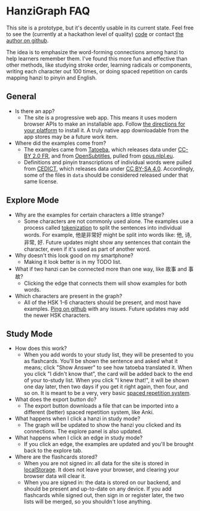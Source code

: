 # HanziGraph FAQ
This site is a prototype, but it's decently usable in its current state. Feel free to see the (currently at a hackathon level of quality) [code](https://github.com/mreichhoff/HanziGraph) or contact [the author on github](https://github.com/mreichhoff).

The idea is to emphasize the word-forming connections among hanzi to help learners remember them. I've found this more fun and effective than other methods, like studying stroke order, learning radicals or components, writing each character out 100 times, or doing spaced repetition on cards mapping hanzi to pinyin and English.

## General
* Is there an app?
  * The site is a progressive web app. This means it uses modern browser APIs to make an installable app. Follow [the directions for your platform](https://developer.mozilla.org/en-US/docs/Web/Progressive_web_apps/Installing) to install it. A truly native app downloadable from the app stores may be a future work item.
* Where did the examples come from?
  * The examples came from [Tatoeba](https://tatoeba.org), which releases data under [CC-BY 2.0 FR](https://creativecommons.org/licenses/by/2.0/fr), and from [OpenSubtitles](http://www.opensubtitles.org/), pulled from [opus.nlpl.eu](https://opus.nlpl.eu/OpenSubtitles2018.php). 
  * Definitions and pinyin transcriptions of individual words were pulled from [CEDICT](https://cc-cedict.org/editor/editor.php), which releases data under [CC BY-SA 4.0](https://creativecommons.org/licenses/by-sa/4.0/). Accordingly, some of the files in `data` should be considered released under that same license.

## Explore Mode
* Why are the examples for certain characters a little strange?
  * Some characters are not commonly used alone. The examples use a process called [tokenization](https://nlp.stanford.edu/IR-book/html/htmledition/tokenization-1.html) to split the sentences into individual words. For example, 他是非常好 might be split into words like: 他, 诗, 非常, 好. Future updates might show any sentences that contain the character, even if it's used as part of another word.
* Why doesn't this look good on my smartphone?
  * Making it look better is in my TODO list.
* What if two hanzi can be connected more than one way, like 故事 and 事故?
  * Clicking the edge that connects them will show examples for both words.
* Which characters are present in the graph?
  * All of the HSK 1-6 characters should be present, and most have examples. [Ping on github](https://github.com/mreichhoff/HanziGraph/issues/new/choose) with any issues. Future updates may add the newer HSK characters.

## Study Mode
* How does this work?
  * When you add words to your study list, they will be presented to you as flashcards. You'll be shown the sentence and asked what it means; click "Show Answer" to see how tatoeba translated it. When you click "I didn't know that", the card will be added back to the end of your to-study list. When you click "I knew that!", it will be shown one day later, then two days if you get it right again, then four, and so on. It is meant to be a very, very basic [spaced repetition system](https://en.wikipedia.org/wiki/Spaced_repetition).
* What does the export button do?
  * The export button downloads a file that can be imported into a different (better) spaced repetition system, like Anki.
* What happens when I click a hanzi in study mode?
  * The graph will be updated to show the hanzi you clicked and its connections. The explore panel is also updated. 
* What happens when I click an edge in study mode?
  * If you click an edge, the examples are updated and you'll be brought back to the explore tab.
* Where are the flashcards stored?
  * When you are not signed in: all data for the site is stored in [localStorage](https://developer.mozilla.org/en-US/docs/Web/API/Window/localStorage). It does not leave your browser, and clearing your browser data will clear it.
  * When you are signed in: the data is stored on our backend, and should be present and up-to-date on any device. If you add flashcards while signed out, then sign in or register later, the two lists will be merged, so you shouldn't lose anything.